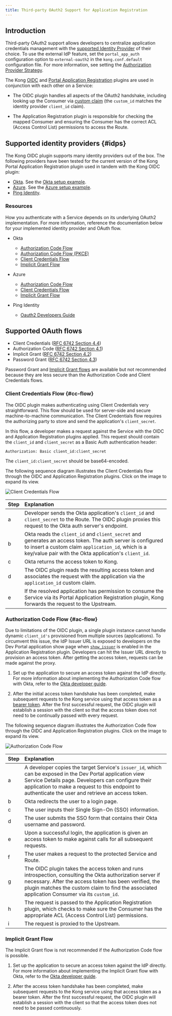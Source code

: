 ```yaml
---
title: Third-party OAuth2 Support for Application Registration
---
```


## Introduction

Third-party OAuth2 support allows developers to centralize application
credentials management with the [supported Identity Provider](#idps) of their
choice. To use the external IdP feature, set the `portal_app_auth`
configuration option to `external-oauth2` in the
`kong.conf.default` configuration file. For more information, see setting the
[Authorization Provider Strategy](/enterprise/{{page.kong_version}}/developer-portal/administration/application-registration/auth-provider-strategy).

The Kong [OIDC](/hub/kong-inc/openid-connect/) and
[Portal Application Registration](/hub/kong-inc/application-registration/)
plugins are used in conjunction with each other on a Service:

* The OIDC plugin handles all aspects of the OAuth2 handshake, including
looking up the Consumer via
[custom claim](/enterprise/{{page.kong_version}}/developer-portal/administration/application-registration/okta-config#auth-server-cclaim)
(the `custom_id` matches the identity provider `client_id` claim).

* The Application Registration plugin is responsible for checking the mapped
Consumer and ensuring the Consumer has the correct ACL (Access Control List)
permissions to access the Route.

## Supported identity providers {#idps}

The Kong OIDC plugin supports many identity providers out of the box. The
following providers have been tested for the current version of the Kong
Portal Application Registration plugin used in tandem with the Kong OIDC plugin:

* [Okta](https://developer.okta.com/). See the
  [Okta setup example](/enterprise/{{page.kong_version}}/developer-portal/administration/application-registration/okta-config/).
* [Azure](https://azure.microsoft.com/). See the
  [Azure setup example](/enterprise/{{page.kong_version}}/developer-portal/administration/application-registration/azure-oidc-config/).
* [Ping Identity](https://www.pingidentity.com/).

### Resources

How you authenticate with a Service depends on its underlying OAuth2
implementation. For more information, reference the documentation below for
your implemented identity provider and OAuth flow.

- Okta
  - [Authorization Code Flow](https://developer.okta.com/docs/guides/implement-auth-code/overview/)
  - [Authorization Code Flow (PKCE)](https://developer.okta.com/docs/guides/implement-auth-code-pkce/overview/)
  - [Client Credentials Flow](https://developer.okta.com/docs/guides/implement-client-creds/overview/)
  - [Implicit Grant Flow](https://developer.okta.com/docs/guides/implement-implicit/overview/)

- Azure
  - [Authorization Code Flow](https://docs.microsoft.com/en-us/azure/active-directory/develop/v2-oauth2-auth-code-flow)
  - [Client Credentials Flow](https://docs.microsoft.com/en-us/azure/active-directory/develop/v2-oauth2-client-creds-grant-flow)
  - [Implicit Grant Flow](https://docs.microsoft.com/en-us/azure/active-directory/develop/v2-oauth2-implicit-grant-flow)

- Ping Identity
  - [Oauth2 Developers Guide](https://www.pingidentity.com/developer/en/resources/oauth-2-0-developers-guide.html)

## Supported OAuth flows

* Client Credentials ([RFC 6742 Section 4.4](https://tools.ietf.org/html/rfc6749#section-4.4))
* Authorization Code ([RFC 6742 Section 4.1](https://tools.ietf.org/html/rfc6749#section-4.1))
* Implicit Grant ([RFC 6742 Section 4.2](https://tools.ietf.org/html/rfc6749#section-4.2))
* Password Grant ([RFC 6742 Section 4.3](https://tools.ietf.org/html/rfc6749#section-4.3))

Password Grant and [Implicit Grant flows](https://developer.okta.com/blog/2019/05/01/is-the-oauth-implicit-flow-dead) are available but not recommended
because they are less secure than the Authorization Code and Client Credentials
flows.

### Client Credentials Flow {#cc-flow}

The OIDC plugin makes authenticating using Client Credentials very
straightforward. This flow should be used for server-side and secure
machine-to-machine communication. The Client Credentials flow requires the
authorizing party to store and send the application's `client_secret`.

In this flow, a developer makes a request against the Service with the OIDC and Application
Registration plugins applied. This request should contain the `client_id` and
`client_secret` as a Basic Auth authentication header:

`Authorization: Basic client_id:client_secret`

The `client_id:client_secret` should be base64-encoded.

The following sequence diagram illustrates the Client Credentials flow through
the OIDC and Application Registration plugins. Click on the image to expand its
 view.

![Client Credentials Flow](/assets/images/docs/dev-portal/dp-appreg-3rdparty-ccflow.png)

| Step | Explanation                                                          |
|:------|:---------------------------------------------------------------------|
| a | Developer sends the Okta application's `client_id` and `client_secret` to the Route. The OIDC plugin proxies this request to the Okta auth server's endpoint.|
| b | Okta reads the `client_id` and `client_secret` and generates an access token. The auth server is configured to insert a custom claim `application_id`, which is a key/value pair with the Okta application's `client_id`. |
| c | Okta returns the access token to Kong. |
| d | The OIDC plugin reads the resulting access token and associates the request with the application via the `application_id` custom claim. |
| e |  If the resolved application has permission to consume the Service via its Portal Application Registration plugin, Kong forwards the request to the Upstream. |

### Authorization Code Flow {#ac-flow}

Due to limitations of the OIDC plugin, a single plugin instance cannot handle
dynamic `client_id's` provisioned from multiple sources (applications).
To circumvent this issue, the IdP Issuer URL is exposed to developers on the
Dev Portal application show page when
[`show_issuer`](/enterprise/{{page.kong_version}}/developer-portal/administration/application-registration/enable-application-registration#app-reg-params) is enabled in the
Application Registration plugin. Developers can hit the Issuer URL directly to
provision an access token. After getting the access token, requests can be made
against the proxy.

1. Set up the application to secure an access token against the IdP directly.
For more information about implementing the Authorization Code flow with Okta,
refer to the
[Okta developer guide](https://developer.okta.com/docs/guides/implement-auth-code/overview/).

2. After the initial access token handshake has been completed, make subsequent
requests to the Kong service using that access token as a
[bearer token](https://tools.ietf.org/html/rfc6750#section-2.1). After
the first successful request, the OIDC plugin will establish a session with the
client so that the access token does not need to be continually passed with
every request.

The following sequence diagram illustrates the Authorization Code flow through
the OIDC and Application Registration plugins. Click on the image to expand its
 view.

![Authorization Code Flow](/assets/images/docs/dev-portal/dp-appreg-3rdparty-authcodeflow.png)

| Step | Explanation                                                          |
|:------|:--------------------------------------------------------------------|
| a | A developer copies the target Service's `issuer_id`, which can be exposed in the Dev Portal application view Service Details page. Developers can configure their application to make a request to this endpoint to authenticate the user and retrieve an access token. |
| b | Okta redirects the user to a login page. |
| c | The user inputs their Single Sign-On (SSO) information. |
| d | The user submits the SSO form that contains their Okta username and password. |
| e | Upon a successful login, the application is given an access token to make against calls for all subsequent requests. |
| f | The user makes a request to the protected Service and Route.|
| g | The OIDC plugin takes the access token and runs introspection, consulting the Okta authorization server if necessary. After the access token has been verified, the plugin matches the custom claim to find the associated application Consumer via its `custom_id`. |
| h | The request is passed to the Application Registration plugin, which checks to make sure the Consumer has the appropriate ACL (Access Control List) permissions. |
| i | The request is proxied to the Upstream. |

### Implicit Grant Flow

The Implicit Grant flow is not recommended if the Authorization Code flow is
possible.

1. Set up the application to secure an access token against the IdP directly.
For more information about implementing the Implicit Grant flow with Okta, refer to
the [Okta developer guide](https://developer.okta.com/docs/guides/implement-implicit/use-flow/).

2. After the access token handshake has been completed, make subsequent requests
to the Kong service using that access token as a bearer token. After the first
successful request, the OIDC plugin will establish a session with the client so
that the access token does not need to be passed continuously.
